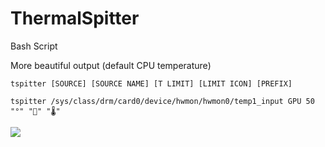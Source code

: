 # ThermalSpitter
Bash Script

More beautiful output (default CPU temperature)
```
tspitter [SOURCE] [SOURCE NAME] [T LIMIT] [LIMIT ICON] [PREFIX]
```

```
tspitter /sys/class/drm/card0/device/hwmon/hwmon0/temp1_input GPU 50 "°" "🤯" "🌡"
```

![](https://i.imgur.com/K2aFTpN.png)
